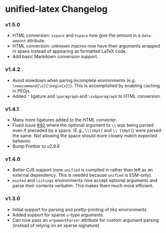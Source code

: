 # unified-latex Changelog

### v1.5.0
- HTML conversion: `vspace` and `hspace` now give the amount in a `data-amount` attribute.
- HTML conversion: unknown macros now have their arguments wrapped in spans instead of appearing as formatted LaTeX code.
- Add basic Markdown conversion support.

### v1.4.2
- Avoid slowdown when paring incomplete environments (e.g. `\newcommand{\x}{\begin{x}}`). This is accomplished by enabling caching in PEGjs.
- Added `"` ligature and `\paragraph` and `\subparagraph` to HTML conversion.

### v1.4.1
- Many more ligatures added to the HTML converter.
- Fixed issue [#40](https://github.com/siefkenj/unified-latex/issues/40) where the optional argument to `\\` was being parsed even if preceded by a space. (E.g., `\\[10pt]` and `\\ [10pt]`) were parsed the same. Not allowing the space should more closely match expected behavior.
- Bump Prettier to v2.8.8

### v1.4.0
- Better CJS support (now `unified` is compiled in rather than left as an external dependency. This is needed because `unified` is ESM-only).
- `minted` and `listings` environments now accept optional arguments and parse their contents verbatim. This makes them much more efficient.
### v1.3.0

-   Initial support for parsing and pretty-printing of tikz environments.
-   Added support for xparse `u`-type arguments.
-   Can now pass an `argumentParser` attribute for custom argument parsing (instead of relying on an xparse signature)
